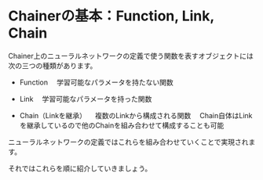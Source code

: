 # Chainerの基本：Function, Link, Chain

Chainer上のニューラルネットワークの定義で使う関数を表すオブジェクトには次の三つの種類があります。

* Function
　学習可能なパラメータを持たない関数

* Link
　学習可能なパラメータを持った関数

* Chain（Linkを継承）
　複数のLinkから構成される関数
　Chain自体はLinkを継承しているので他のChainを組み合わせて構成することも可能

ニューラルネットワークの定義ではこれらを組み合わせていくことで実現されます。

それではこれらを順に紹介していきましょう。


